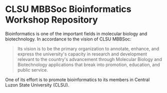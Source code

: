 # CLSU MBBSoc Bioinformatics Workshop Repository

Bioinformatics is one of the important fields in molecular biology and biotechnology.
In accordance to the vision of CLSU MBBSoc:

> Its vision is to be the primary organization to annotate, enhance, and express the university's capacity in research and development relevant to the country's advancement through Molecular Biology and Biotechnology applications that break into promotion, education, and public service.

One of its effort is to promote bioinformatics to its members in Central Luzon State University (CLSU).
